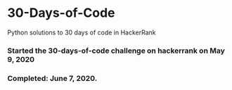# 30-Days-of-Code
Python solutions to 30 days of code in HackerRank

### Started the 30-days-of-code challenge on hackerrank on May 9, 2020 
### Completed: June 7, 2020.
